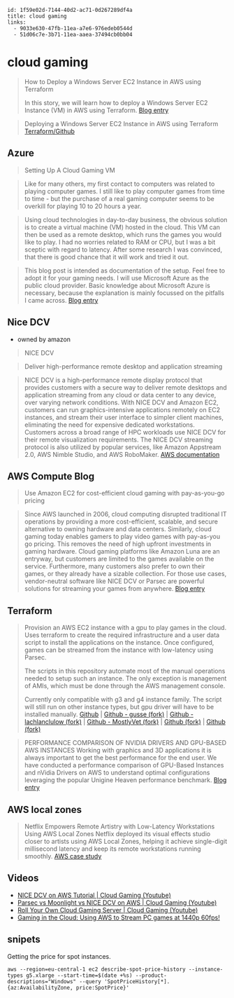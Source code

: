```
id: 1f59e02d-7144-40d2-ac71-0d267289df4a
title: cloud gaming
links:
  - 9033e630-47fb-11ea-a7e6-976edeb0544d
  - 51d06c7e-3b71-11ea-aaea-37494cb0bb04
```

# cloud gaming

> How to Deploy a Windows Server EC2 Instance in AWS using Terraform
>
> In this story, we will learn how to deploy a Windows Server EC2 Instance (VM) in AWS using Terraform.
> [Blog entry][1]

> Deploying a Windows Server EC2 Instance in AWS using Terraform
> [Terraform/Github][2]

## Azure

> Setting Up A Cloud Gaming VM

> Like for many others, my first contact to computers was related to playing computer games. I still like to play computer games from time to time - but the purchase of a real gaming computer seems to be overkill for playing 10 to 20 hours a year.

> Using cloud technologies in day-to-day business, the obvious solution is to create a virtual machine (VM) hosted in the cloud. This VM can then be used as a remote desktop, which runs the games you would like to play. I had no worries related to RAM or CPU, but I was a bit sceptic with regard to latency. After some research I was convinced, that there is good chance that it will work and tried it out.

> This blog post is intended as documentation of the setup. Feel free to adopt it for your gaming needs. I will use Microsoft Azure as the public cloud provider. Basic knowledge about Microsoft Azure is necessary, because the explanation is mainly focussed on the pitfalls I came across.
> [Blog entry][4]

## Nice DCV

- owned by amazon

> NICE DCV

> Deliver high-performance remote desktop and application streaming

> NICE DCV is a high-performance remote display protocol that provides customers with a secure way to deliver remote desktops and application streaming from any cloud or data center to any device, over varying network conditions. With NICE DCV and Amazon EC2, customers can run graphics-intensive applications remotely on EC2 instances, and stream their user interface to simpler client machines, eliminating the need for expensive dedicated workstations. Customers across a broad range of HPC workloads use NICE DCV for their remote visualization requirements. The NICE DCV streaming protocol is also utilized by popular services, like Amazon Appstream 2.0, AWS Nimble Studio, and AWS RoboMaker.
> [AWS documentation][5]

## AWS Compute Blog

> Use Amazon EC2 for cost-efficient cloud gaming with pay-as-you-go pricing

> Since AWS launched in 2006, cloud computing disrupted traditional IT operations by providing a more cost-efficient, scalable, and secure alternative to owning hardware and data centers. Similarly, cloud gaming today enables gamers to play video games with pay-as-you go pricing. This removes the need of high upfront investments in gaming hardware. Cloud gaming platforms like Amazon Luna are an entryway, but customers are limited to the games available on the service. Furthermore, many customers also prefer to own their games, or they already have a sizable collection. For those use cases, vendor-neutral software like NICE DCV or Parsec are powerful solutions for streaming your games from anywhere.
> [Blog entry][6]

## Terraform

> Provision an AWS EC2 instance with a gpu to play games in the cloud. Uses terraform to create the required infrastructure and a user data script to install the applications on the instance. Once configured, games can be streamed from the instance with low-latency using Parsec.
>
> The scripts in this repository automate most of the manual operations needed to setup such an instance. The only exception is management of AMIs, which must be done through the AWS management console.
>
> Currently only compatible with g3 and g4 instance family. The script will still run on other instance types, but gpu driver will have to be installed manually.
> [Github][10] |
> [Github - gusse (fork)][11] |
> [Github - lachlanclulow (fork)][12] |
> [Github - MostlyVet (fork)][13] |
> [Github (fork)][14] |
> [Github (fork)][15]

> PERFORMANCE COMPARISON OF NVIDIA DRIVERS AND GPU-BASED AWS INSTANCES
> Working with graphics and 3D applications it is always important to get the best performance for the end user. We have conducted a performance comparison of GPU-Based Instances and nVidia Drivers on AWS to understand optimal configurations leveraging the popular Unigine Heaven performance benchmark.
> [Blog entry][17]

## AWS local zones

> Netflix Empowers Remote Artistry with Low-Latency Workstations Using AWS Local Zones
> Netflix deployed its visual effects studio closer to artists using AWS Local Zones, helping it achieve single-digit millisecond latency and keep its remote workstations running smoothly.
> [AWS case study][18]

## Videos

- [NICE DCV on AWS Tutorial | Cloud Gaming (Youtube)][7]
- [Parsec vs Moonlight vs NICE DCV on AWS | Cloud Gaming (Youtube)][8]
- [Roll Your Own Cloud Gaming Server | Cloud Gaming (Youtube)][9]
- [Gaming in the Cloud: Using AWS to Stream PC games at 1440p 60fps!][16]

## snipets

Getting the price for spot instances.

```
aws --region=eu-central-1 ec2 describe-spot-price-history --instance-types g5.xlarge --start-time=$(date +%s) --product-descriptions="Windows" --query 'SpotPriceHistory[*].{az:AvailabilityZone, price:SpotPrice}'
```

[1]: https://gmusumeci.medium.com/how-to-deploy-a-windows-server-ec2-instance-in-aws-using-terraform-dd86a5dbf731
[2]: https://github.com/KopiCloud/terraform-aws-windows-ec2-instance
[3]: https://lg.io/2015/07/05/revised-and-much-faster-run-your-own-highend-cloud-gaming-service-on-ec2.html
[4]: https://www.baitando.com/it/2021/01/01/setting-up-a-cloud-gaming-vm
[5]: https://aws.amazon.com/hpc/dcv/
[6]: https://aws.amazon.com/blogs/compute/use-amazon-ec2-for-cost-efficient-cloud-gaming-with-pay-as-you-go-pricing/
[7]: https://www.youtube.com/watch?v=h938uZ55Rtk
[8]: https://www.youtube.com/watch?v=xUwyBiMZbws
[9]: https://www.youtube.com/watch?v=gE20QLY6gAI
[10]: https://github.com/badjware/aws-cloud-gaming

<!-- slightly different forks -->

[11]: https://github.com/gusse/aws-cloud-gaming
[12]: https://github.com/lachlanclulow/aws-cloud-gaming
[13]: https://github.com/MostlyVet/aws-cloud-gaming
[14]: https://github.com/pyranja/aws-cloud-gaming
[15]: https://github.com/brainstorm/aws-windows
[16]: https://www.youtube.com/watch?v=aJ8MO6Sfvpo
[17]: https://www.ni-sp.com/performance-comparison-of-gpu-based-instances-and-nvidia-drivers-on-aws/
[18]: https://aws.amazon.com/de/solutions/case-studies/netflix-aws-local-zones-case-study/
